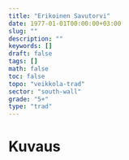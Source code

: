 ```yaml
---
title: "Erikoinen Savutorvi"
date: 1977-01-01T00:00:00+03:00
slug: ""
description: ""
keywords: []
draft: false
tags: []
math: false
toc: false
topo: "veikkola-trad"
sector: "south-wall"
grade: "5+"
type: "trad"
---
```


# Kuvaus